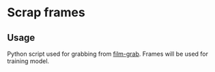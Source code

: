 # Scrap frames

## Usage
Python script used for grabbing from [film-grab](https://film-grab.com/movies-a-z/). Frames will be used for training model.
